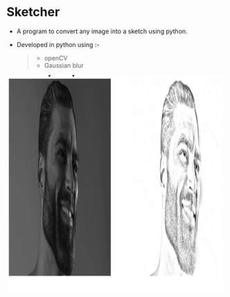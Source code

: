 # Sketcher
- A program to convert any image into a sketch using python.

- Developed in python using :-

  >- openCV
  >- Gaussian blur
  

<p align="center">
  <img width="500" height="500" src="https://github.com/0EnIgma1/Sketcher/blob/main/Capture.PNG">
</p>
